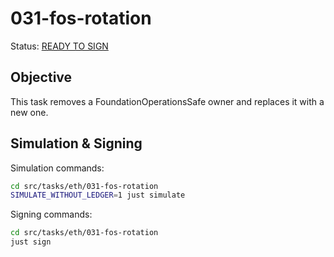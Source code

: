 # 031-fos-rotation

Status: [READY TO SIGN]()

## Objective

This task removes a FoundationOperationsSafe owner and replaces it with a new one.

## Simulation & Signing

Simulation commands:
```bash
cd src/tasks/eth/031-fos-rotation
SIMULATE_WITHOUT_LEDGER=1 just simulate
```

Signing commands:
```bash
cd src/tasks/eth/031-fos-rotation
just sign
```

